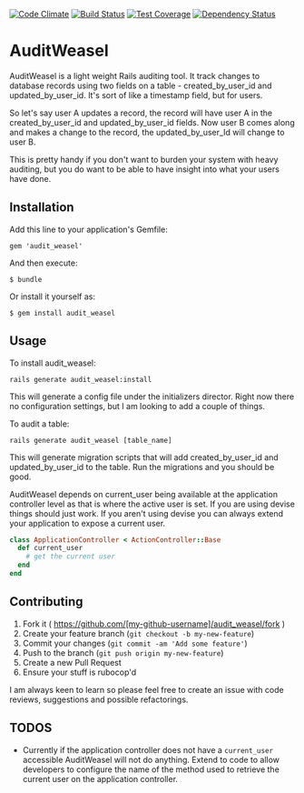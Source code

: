 [![Code Climate](https://codeclimate.com/github/ryannealmes/audit_weasel/badges/gpa.svg)](https://codeclimate.com/github/ryannealmes/audit_weasel)
[![Build Status](https://travis-ci.org/ryannealmes/audit_weasel.svg?branch=master)](https://travis-ci.org/ryannealmes/audit_weasel.svg)
[![Test Coverage](https://codeclimate.com/github/ryannealmes/audit_weasel/badges/coverage.svg)](https://codeclimate.com/github/ryannealmes/audit_weasel/coverage)
[![Dependency Status](https://gemnasium.com/ryannealmes/audit_weasel.svg)](https://gemnasium.com/ryannealmes/audit_weasel)


# AuditWeasel

AuditWeasel is a light weight Rails auditing tool. It track changes
to database records using two fields on a table - created_by_user_id and
updated_by_user_id. It's sort of like a timestamp field, but for users.

So let's say user A updates a record, the record will have user A in the
created_by_user_id and updated_by_user_id fields. Now user B comes along and
makes a change to the record, the updated_by_user_Id will change to user B.

This is pretty handy if you don't want to burden your system with heavy
auditing, but you do want to be able to have insight into what your users
have done.

## Installation

Add this line to your application's Gemfile:

    gem 'audit_weasel'

And then execute:

    $ bundle

Or install it yourself as:

    $ gem install audit_weasel

## Usage

To install audit_weasel:

```
rails generate audit_weasel:install
```

This will generate a config file under the initializers director. Right now
there no configuration settings, but I am looking to add a couple of things.

To audit a table:

```
rails generate audit_weasel [table_name]
```

This will generate migration scripts that will add created_by_user_id and
updated_by_user_id to the table. Run the migrations and you should be
good.

AuditWeasel depends on current_user being available at the application
controller level as that is where the active user is set. If you are using
devise things should just work. If you aren't using devise you can always
extend your application to expose a current user.

```ruby
class ApplicationController < ActionController::Base
  def current_user
    # get the current user
  end
end
```

## Contributing

1. Fork it ( https://github.com/[my-github-username]/audit_weasel/fork )
2. Create your feature branch (`git checkout -b my-new-feature`)
3. Commit your changes (`git commit -am 'Add some feature'`)
4. Push to the branch (`git push origin my-new-feature`)
5. Create a new Pull Request
6. Ensure your stuff is rubocop'd

I am always keen to learn so please feel free to create an issue with code
reviews, suggestions and possible refactorings.

## TODOS

- Currently if the application controller does not have a `current_user`
accessible AuditWeasel will not do anything. Extend to code to allow
developers to configure the name of the method used to retrieve the current
user on the application controller.
